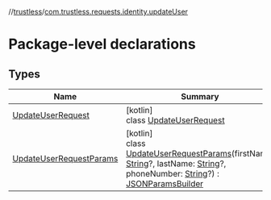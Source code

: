 //[trustless](../../index.md)/[com.trustless.requests.identity.updateUser](index.md)

# Package-level declarations

## Types

| Name | Summary |
|---|---|
| [UpdateUserRequest](-update-user-request/index.md) | [kotlin]<br>class [UpdateUserRequest](-update-user-request/index.md) |
| [UpdateUserRequestParams](-update-user-request-params/index.md) | [kotlin]<br>class [UpdateUserRequestParams](-update-user-request-params/index.md)(firstName: [String](https://kotlinlang.org/api/latest/jvm/stdlib/kotlin/-string/index.html)?, lastName: [String](https://kotlinlang.org/api/latest/jvm/stdlib/kotlin/-string/index.html)?, phoneNumber: [String](https://kotlinlang.org/api/latest/jvm/stdlib/kotlin/-string/index.html)?) : [JSONParamsBuilder](../com.trustless.params/-j-s-o-n-params-builder/index.md) |
